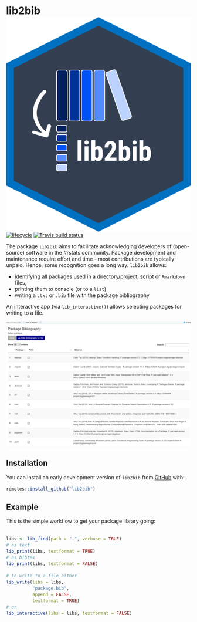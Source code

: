 # lib2bib <img src="img/lib2bib_logo.png" align="right" />

[![lifecycle](https://img.shields.io/badge/lifecycle-experimental-orange.svg)](https://www.tidyverse.org/lifecycle/#experimental)
[![Travis build status](https://travis-ci.org/the-Hull/lib2bib.svg?branch=master)](https://travis-ci.org/the-Hull/lib2bib)

The package `lib2bib` aims to facilitate acknowledging developers of (open-source) software in the #rstats community. 
Package development and maintenance require effort and time - most contributions are typically unpaid. 
Hence, some recognition goes a long way. 
`lib2bib` allows:
- identifying all packages used in a directory/project, script or `Rmarkdown` files, 
- printing them to console (or to a `list`)
- writing a `.txt` or `.bib` file with the package bibliography

An interactive app (via `lib_interactive()`) allows selecting packages for writing to a file.

![](./img/lib_interactive.png)


## Installation

You can install an early development  version of `lib2bib` from [GitHub](https://github.com/the-hull/lib2bib) with:

``` r
remotes::install_github("lib2bib")
```

## Example

This is the simple workflow to get your package library going:

``` r

libs <- lib_find(path = ".", verbose = TRUE)
# as text
lib_print(libs, textformat = TRUE)
# as bibtex
lib_print(libs, textformat = FALSE)

# to write to a file either
lib_write(libs = libs, 
          "package.bib",
          append = FALSE, 
          textformat = TRUE)
# or
lib_interactive(libs = libs, textformat = FALSE)



```

